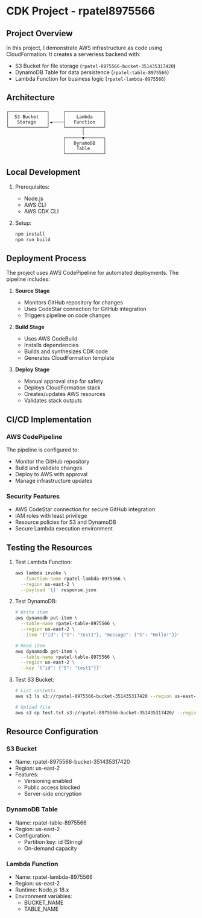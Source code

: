 # CDK Project - rpatel8975566

## Project Overview
In this project, I demonstrate AWS infrastructure as code using CloudFormation. It creates a serverless backend with:
- S3 Bucket for file storage (`rpatel-8975566-bucket-351435317420`)
- DynamoDB Table for data persistence (`rpatel-table-8975566`)
- Lambda Function for business logic (`rpatel-lambda-8975566`)

## Architecture
```
┌──────────────┐     ┌──────────────┐
│  S3 Bucket   │     │    Lambda    │
│   Storage    │◄────┤   Function   │
└──────────────┘     └──────┬───────┘
                            │
                     ┌──────▼───────┐
                     │   DynamoDB   │
                     │    Table     │
                     └──────────────┘
```

## Local Development
1. Prerequisites:
   - Node.js 
   - AWS CLI
   - AWS CDK CLI

2. Setup:
   ```bash
   npm install
   npm run build
   ```

## Deployment Process

The project uses AWS CodePipeline for automated deployments. The pipeline includes:

1. **Source Stage**
   - Monitors GitHub repository for changes
   - Uses CodeStar connection for GitHub integration
   - Triggers pipeline on code changes

2. **Build Stage**
   - Uses AWS CodeBuild
   - Installs dependencies
   - Builds and synthesizes CDK code
   - Generates CloudFormation template

3. **Deploy Stage**
   - Manual approval step for safety
   - Deploys CloudFormation stack
   - Creates/updates AWS resources
   - Validates stack outputs

## CI/CD Implementation

### AWS CodePipeline
The pipeline is configured to:
- Monitor the GitHub repository
- Build and validate changes
- Deploy to AWS with approval
- Manage infrastructure updates

### Security Features
- AWS CodeStar connection for secure GitHub integration
- IAM roles with least privilege
- Resource policies for S3 and DynamoDB
- Secure Lambda execution environment

## Testing the Resources

1. Test Lambda Function:
   ```bash
   aws lambda invoke \
     --function-name rpatel-lambda-8975566 \
     --region us-east-2 \
     --payload '{}' response.json
   ```

2. Test DynamoDB:
   ```bash
   # Write item
   aws dynamodb put-item \
     --table-name rpatel-table-8975566 \
     --region us-east-2 \
     --item '{"id": {"S": "test1"}, "message": {"S": "Hello!"}}'

   # Read item
   aws dynamodb get-item \
     --table-name rpatel-table-8975566 \
     --region us-east-2 \
     --key '{"id": {"S": "test1"}}'
   ```

3. Test S3 Bucket:
   ```bash
   # List contents
   aws s3 ls s3://rpatel-8975566-bucket-351435317420 --region us-east-2
   
   # Upload file
   aws s3 cp test.txt s3://rpatel-8975566-bucket-351435317420/ --region us-east-2
   ```

## Resource Configuration

### S3 Bucket
- Name: rpatel-8975566-bucket-351435317420
- Region: us-east-2
- Features:
  - Versioning enabled
  - Public access blocked
  - Server-side encryption

### DynamoDB Table
- Name: rpatel-table-8975566
- Region: us-east-2
- Configuration:
  - Partition key: id (String)
  - On-demand capacity

### Lambda Function
- Name: rpatel-lambda-8975566
- Region: us-east-2
- Runtime: Node.js 18.x
- Environment variables:
  - BUCKET_NAME
  - TABLE_NAME


